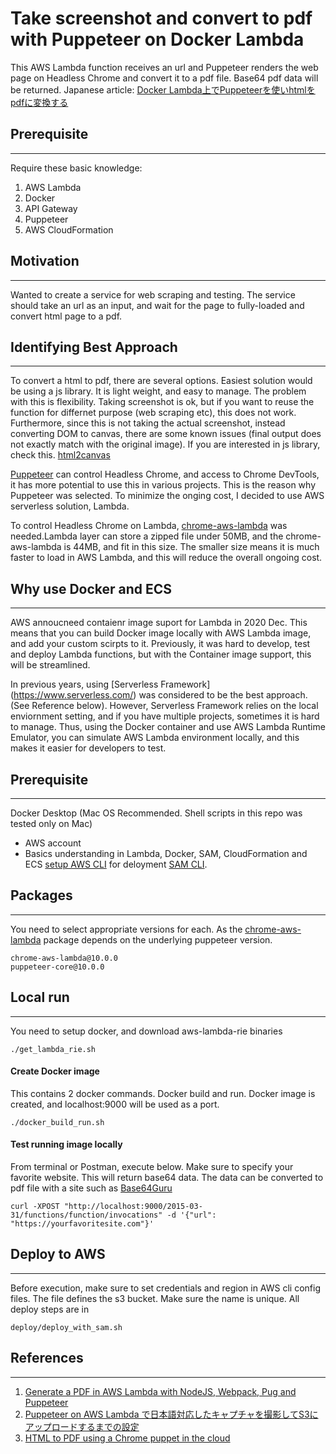 # Take screenshot and convert to pdf with Puppeteer on Docker Lambda
This AWS Lambda function receives an url and Puppeteer renders the web page on Headless Chrome and convert it to a pdf file. Base64 pdf data will be returned. 
Japanese article: [Docker Lambda上でPuppeteerを使いhtmlをpdfに変換する](https://qiita.com/Daiki2012/items/49c19435263136054992)
## Prerequisite
----
Require these basic knowledge:
1. AWS Lambda
2. Docker
3. API Gateway
4. Puppeteer
5. AWS CloudFormation

## Motivation
----
Wanted to create a service for web scraping and testing. The service should take an url as an input, and wait for the page to fully-loaded and convert html page to a pdf. 

## Identifying Best Approach
---
To convert a html to pdf, there are several options. Easiest solution would be using a js library. It is light weight, and easy to manage. The problem with this is flexibility. Taking screenshot is ok, but if you want to reuse the function for differnet purpose (web scraping etc), this does not work. Furthermore, since this is not taking the actual screenshot, instead converting DOM to canvas, there are some known issues (final output does not exactly match with the original image). If you are interested in js library, check this. [html2canvas](https://github.com/niklasvh/html2canvas)

[Puppeteer](https://github.com/puppeteer/puppeteer) can control Headless Chrome, and access to Chrome DevTools, it has more potential to use this in various projects. This is the reason why Puppeteer was selected. To minimize the onging cost, I decided to use AWS serverless solution, Lambda. 

To control Headless Chrome on Lambda, [chrome-aws-lambda](https://github.com/alixaxel/chrome-aws-lambda) was needed.Lambda layer can store a zipped file under 50MB, and the chrome-aws-lambda is 44MB, and fit in this size. The smaller size means it is much faster to load in AWS Lambda, and this will reduce the overall ongoing cost.   

## Why use Docker and ECS
---
AWS annoucneed contaienr image suport for Lambda in 2020 Dec. This means that you can build Docker image locally with AWS Lambda image, and add your custom scirpts to it. Previously, it was hard to develop, test and deploy Lambda functions, but with the Container image support, this will be streamlined.  

In previous years, using [Serverless Framework] (https://www.serverless.com/) was considered to be the best approach. (See Reference below). However, Serverless Framework relies on the local enviornment setting, and if you have multiple projects, sometimes it is hard to manage. Thus, using the Docker container and use AWS Lambda Runtime Emulator, you can simulate AWS Lambda environment locally, and this makes it easier for developers to test.   

## Prerequisite
---
Docker Desktop (Mac OS Recommended. Shell scripts in this repo was tested only on Mac)
- AWS account
- Basics understanding in Lambda, Docker, SAM, CloudFormation and ECS
[setup AWS CLI](https://docs.aws.amazon.com/cli/latest/userguide/cli-chap-configure.html) for deloyment
[SAM CLI](https://docs.aws.amazon.com/serverless-application-model/latest/developerguide/serverless-sam-cli-install.html).


## Packages
---
You need to select appropriate versions for each. As the [chrome-aws-lambda](https://github.com/alixaxel/chrome-aws-lambda) package depends on the underlying puppeteer version.
```shell
chrome-aws-lambda@10.0.0 
puppeteer-core@10.0.0
```

## Local run
---
You need to setup docker, and download aws-lambda-rie binaries 
```shell
./get_lambda_rie.sh
```

#### Create Docker image
This contains 2 docker commands. Docker build and run. Docker image is created, and localhost:9000 will be used as a port.
```shell
./docker_build_run.sh
```

#### Test running image locally
From terminal or Postman, execute below. Make sure to specify your favorite website. This will return base64 data. The data can be converted to pdf file with a site such as [Base64Guru](https://base64.guru/converter/decode/pdf)
```shell
curl -XPOST "http://localhost:9000/2015-03-31/functions/function/invocations" -d '{"url": "https://yourfavoritesite.com"}'
```

## Deploy to AWS
---
Before execution, make sure to set credentials and region in AWS cli config files. The file defines the s3 bucket. Make sure the name is unique. 
All deploy steps are in
```shell
deploy/deploy_with_sam.sh
```

## References
---
1. [Generate a PDF in AWS Lambda with NodeJS, Webpack, Pug and Puppeteer](https://dev.to/zeka/generate-a-pdf-in-aws-lambda-with-nodejs-webpack-pug-and-puppeteer-4g59)
2. [Puppeteer on AWS Lambda で日本語対応したキャプチャを撮影してS3にアップロードするまでの設定](https://qiita.com/zyyx-matsushita/items/c33f79e33f242395019e)
3. [HTML to PDF using a Chrome puppet in the cloud](https://morioh.com/p/d8043f7defbf)








